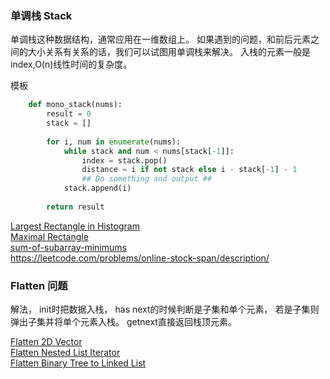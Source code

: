 ### 单调栈 Stack ###
单调栈这种数据结构，通常应用在一维数组上。
如果遇到的问题，和前后元素之间的大小关系有关系的话，我们可以试图用单调栈来解决。
入栈的元素一般是index,O(n)线性时间的复杂度。

模板
```python
    def mono_stack(nums):        
        result = 0
        stack = []
        
        for i, num in enumerate(nums):
            while stack and num < nums[stack[-1]]:
                index = stack.pop()
                distance = i if not stack else i - stack[-1] - 1
                ## Do something and output ##
            stack.append(i)
            
        return result 
```

[Largest Rectangle in Histogram](https://leetcode.com/problems/largest-rectangle-in-histogram/description/)  
[Maximal Rectangle](https://leetcode.com/problems/maximal-rectangle/description/)  
[sum-of-subarray-minimums](https://leetcode.com/problems/sum-of-subarray-minimums/description/)  
https://leetcode.com/problems/online-stock-span/description/

### Flatten 问题
解法，
init时把数据入栈，
has next的时候判断是子集和单个元素，
若是子集则弹出子集并将单个元素入栈。
getnext直接返回栈顶元素。

[Flatten 2D Vector](https://leetcode.com/problems/flatten-2d-vector/description/)   
[Flatten Nested List Iterator](https://leetcode.com/problems/flatten-nested-list-iterator/description/)   
[Flatten Binary Tree to Linked List](https://leetcode.com/problems/flatten-binary-tree-to-linked-list/description/)   

